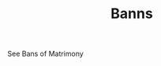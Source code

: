 ---
title: Banns
permalink: "/definitions/banns.html"
body: See Bans of Matrimony
published_at: '2018-07-07'
layout: post
---